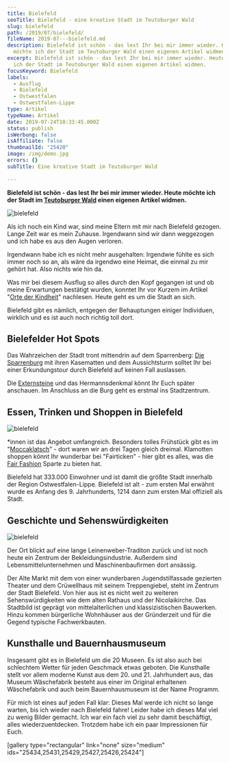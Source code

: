 ```yaml
---
title: Bielefeld
seoTitle: Bielefeld - eine kreative Stadt im Teutoburger Wald
slug: bielefeld
path: /2019/07/bielefeld/
fileName: 2019-07---bielefeld.md
description: Bielefeld ist schön - das lest Ihr bei mir immer wieder. Heute
  möchte ich der Stadt im Teutoburger Wald einen eigenen Artikel widmen.
excerpt: Bielefeld ist schön - das lest Ihr bei mir immer wieder. Heute möchte
  ich der Stadt im Teutoburger Wald einen eigenen Artikel widmen.
focusKeyword: Bielefeld
labels:
  - Ausflug
  - Bielefeld
  - Ostwestfalen
  - Ostwestfalen-Lippe
type: Artikel
typeName: Artikel
date: 2019-07-24T10:33:45.000Z
status: publish
isWerbung: false
isAffiliate: false
thumbnailId: "25420"
image: /img/demo.jpg
errors: {}
subTitle: Eine kreative Stadt im Teutoburger Wald
  
---
```


**Bielefeld ist schön - das lest Ihr bei mir immer wieder. Heute möchte ich der
Stadt im [Teutoburger Wald](/2019/08/teutoburger-wald/) einen eigenen Artikel
widmen.**

![bielefeld](http://cardamonchai.com/wp-content/uploads/2019/07/2019-04-21-externsteine-teutoburger-wald-28-400x300.jpg)

Als ich noch ein Kind war, sind meine Eltern mit mir nach Bielefeld gezogen.
Lange Zeit war es mein Zuhause. Irgendwann sind wir dann weggezogen und ich habe
es aus den Augen verloren.

Irgendwann habe ich es nicht mehr ausgehalten: Irgendwie fühlte es sich immer
noch so an, als wäre da irgendwo eine Heimat, die einmal zu mir gehört hat. Also
nichts wie hin da.

Was mir bei diesem Ausflug so alles durch den Kopf gegangen ist und ob meine
Erwartungen bestätigt wurden, konntet Ihr vor Kurzem im Artikel
"[Orte der Kindheit](/2019/05/orte-der-kindheit/)" nachlesen. Heute geht es um
die Stadt an sich.

Bielefeld gibt es nämlich, entgegen der Behauptungen einiger Individuen,
wirklich und es ist auch noch richtig toll dort.

## Bielefelder Hot Spots

Das Wahrzeichen der Stadt tront mittendrin auf dem Sparrenberg:
[Die Sparrenburg](/2019/07/sparrenburg-bielefeld/) mit ihren Kasematten und dem
Aussichtsturm solltet Ihr bei einer Erkundungstour durch Bielefeld auf keinen
Fall auslassen.

Die [Externsteine](/2019/08/die-externsteine/) und das Hermannsdenkmal könnt Ihr
Euch später anschauen. Im Anschluss an die Burg geht es erstmal ins
Stadtzentrum.

## Essen, Trinken und Shoppen in Bielefeld

![bielefeld](http://cardamonchai.com/wp-content/uploads/2019/07/2019-04-21-externsteine-teutoburger-wald-30-400x300.jpg)

\*innen ist das Angebot umfangreich. Besonders tolles Frühstück gibt es im
"[Moccaklatsch](/2019/08/das-moccaklatsch-in-bielefeld/)" - dort waren wir an
drei Tagen gleich dreimal. Klamotten shoppen könnt Ihr wunderbar bei
"Fairticken" - hier gibt es alles, was die
[Fair Fashion](/2018/02/faire-klamotten/) Sparte zu bieten hat.

Bielefeld hat 333.000 Einwohner und ist damit die größte Stadt innerhalb der
Region Ostwestfalen-Lippe. Bielefeld ist alt - zum ersten Mal erwähnt wurde es
Anfang des 9. Jahrhunderts, 1214 dann zum ersten Mal offiziell als Stadt.

## Geschichte und Sehenswürdigkeiten

![bielefeld](http://cardamonchai.com/wp-content/uploads/2019/07/2019-04-21-externsteine-teutoburger-wald-34-400x533.jpg)

Der Ort blickt auf eine lange Leinenweber-Traditon zurück und ist noch heute ein
Zentrum der Bekleidungsindustrie. Außerdem sind Lebensmittelunternehmen und
Maschinenbaufirmen dort ansässig.

Der Alte Markt mit dem von einer wunderbaren Jugendstilfassade gezierten Theater
und dem Crüwellhaus mit seinem Treppengiebel, steht im Zentrum der Stadt
Bielefeld. Von hier aus ist es nicht weit zu weiteren Sehenswürdigkeiten wie dem
alten Rathaus und der Nicolaikirche. Das Stadtbild ist geprägt von
mittelalterlichen und klassizistischen Bauwerken. Hinzu kommen bürgerliche
Wohnhäuser aus der Gründerzeit und für die Gegend typische Fachwerkbauten.

## Kunsthalle und Bauernhausmuseum

Insgesamt gibt es in Bielefeld um die 20 Museen. Es ist also auch bei schlechtem
Wetter für jeden Geschmack etwas geboten. Die Kunsthalle stellt vor allem
moderne Kunst aus dem 20. und 21. Jahrhundert aus, das Museum Wäschefabrik
besteht aus einer im Original erhaltenen Wäschefabrik und auch beim
Bauernhausmuseum ist der Name Programm.

Für mich ist eines auf jeden Fall klar: Dieses Mal werde ich nicht so lange
warten, bis ich wieder nach Bielefeld fahre! Leider habe ich dieses Mal viel zu
wenig Bilder gemacht. Ich war ein fach viel zu sehr damit beschäftigt, alles
wiederzuentdecken. Trotzdem habe ich ein paar Impressionen für Euch.

[gallery type="rectangular" link="none" size="medium"
ids="25434,25431,25429,25427,25426,25424"]

  